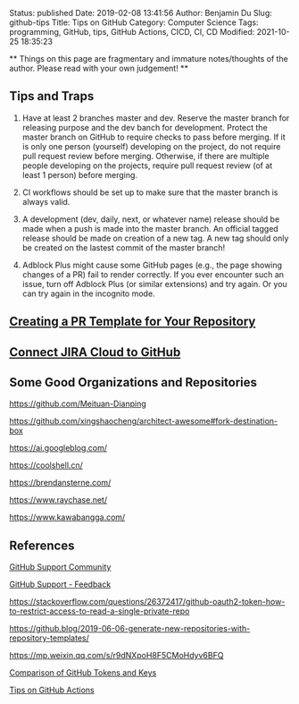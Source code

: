 Status: published
Date: 2019-02-08 13:41:56
Author: Benjamin Du
Slug: github-tips
Title: Tips on GitHub
Category: Computer Science
Tags: programming, GitHub, tips, GitHub Actions, CICD, CI, CD
Modified: 2021-10-25 18:35:23

**
Things on this page are fragmentary and immature notes/thoughts of the author.
Please read with your own judgement!
**

## Tips and Traps

1. Have at least 2 branches master and dev.
    Reserve the master branch for releasing purpose 
    and the dev banch for development.
    Protect the master branch on GitHub to require checks to pass before merging. 
    If it is only one person (yourself) developing on the project,
    do not require pull request review before merging. 
    Otherwise, if there are multiple people developing on the projects, 
    require pull request review (of at least 1 person) before merging.

2. CI workflows should be set up to make sure that the master branch is always valid.

3. A development (dev, daily, next, or whatever name) release should be made 
    when a push is made into the master branch. 
    An official tagged release should be made on creation of a new tag.
    A new tag should only be created on the lastest commit of the master branch!
    
4. Adblock Plus might cause some GitHub pages (e.g., the page showing changes of a PR)
    fail to render correctly.
    If you ever encounter such an issue,
    turn off Adblock Plus (or similar extensions) and try again.
    Or you can try again in the incognito mode.

## [Creating a PR Template for Your Repository](https://docs.github.com/en/github/building-a-strong-community/creating-a-pull-request-template-for-your-repository)

## [Connect JIRA Cloud to GitHub](https://confluence.atlassian.com/adminjiracloud/connect-jira-cloud-to-github-814188429.html)

## Some Good Organizations and Repositories

https://github.com/Meituan-Dianping

https://github.com/xingshaocheng/architect-awesome#fork-destination-box

https://ai.googleblog.com/

https://coolshell.cn/

https://brendansterne.com/

https://www.raychase.net/

https://www.kawabangga.com/

## References

[GitHub Support Community](https://github.community/)

[GitHub Support - Feedback](https://support.github.com/contact/feedback)

https://stackoverflow.com/questions/26372417/github-oauth2-token-how-to-restrict-access-to-read-a-single-private-repo


https://github.blog/2019-06-06-generate-new-repositories-with-repository-templates/

https://mp.weixin.qq.com/s/r9dNXpoH8F5CMoHdyv6BFQ

[Comparison of GitHub Tokens and Keys](http://www.legendu.net/misc/blog/comparison-of-github-tokens-and-keys)

[Tips on GitHub Actions](http://www.legendu.net/misc/blog/tips-on-github-actions)
